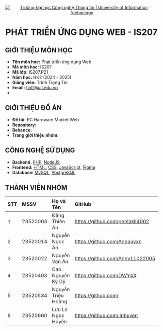 <p align="center">
  <a href="https://www.uit.edu.vn/" title="Trường Đại học Công nghệ Thông tin" style="border: none;">
    <img src="https://i.imgur.com/WmMnSRt.png" alt="Trường Đại học Công nghệ Thông tin | University of Information Technology">
  </a>
</p>

<h1 align="center"><b>PHÁT TRIỂN ỨNG DỤNG WEB - IS207</b></h1>

## GIỚI THIỆU MÔN HỌC

-    **Tên môn học:** Phát triển ứng dụng Web
-    **Mã môn học:** IS207
-    **Mã lớp:** IS207.P21
-    **Năm học:** HK2 (2024 - 2025)
-    **Giảng viên:** Trình Trọng Tín
-    **Email:** tintt@uit.edu.vn
-    
## GIỚI THIỆU ĐỒ ÁN

-    **Đề tài:** PC Hardware Market Web
-    **Repository:** 
-    **Behance:** 
-    **Trang giới thiệu nhóm:** 

## CÔNG NGHỆ SỬ DỤNG

-    **Backend:** [PHP](https://www.php.net/), [NodeJS](https://nodejs.org/en)
-    **Frontend:** [HTML](https://developer.mozilla.org/en-US/docs/Web/HTML), [CSS](https://developer.mozilla.org/en-US/docs/Web/CSS), [JavaScript](https://www.javascript.com/), [Figma](https://www.figma.com/community)
-    **Database:** [MySQL](https://www.mysql.com/), [PostgreSQL](https://www.postgresql.org/)

## THÀNH VIÊN NHÓM

| STT | MSSV     | Họ và Tên            | GitHub                              | Email                   |
| :-- | :------- | :------------------- | :---------------------------------- | :---------------------- |
| 1   | 23520003 | Đặng Thiên Ân        | https://github.com/pentakll4002     | 23520003@gm.uit.edu.vn  |
| 2   | 23520014 | Nguyễn Ngọc An       | https://github.com/Annquyxn         | 23520014@gm.uit.edu.vn  |
| 3   | 23520022 | Nguyễn Văn Ân        | https://github.com/Annv11022005     | 23520022@gm.uit.edu.vn  |
| 4   | 23520403 | Cao Nguyễn Kỳ Dỹ     | https://github.com/DWY4X            | 23520403@gm.uit.edu.vn  |
| 5   | 23520534 | Nguyễn Triệu Hoàng   | https://github.com/                 | 23520534@gm.uit.edu.vn  |
| 6   | 23520660 | Lưu Lê Ngọc Huyền    | https://github.com/llnhuyen         | 23520660@gm.uit.edu.vn  |
